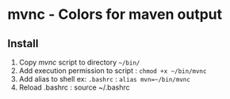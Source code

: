 # mvnc - Colors for maven output #

## Install ##
1. Copy *mvnc* script to directory `~/bin/`
2. Add execution permission to script : `chmod +x ~/bin/mvnc`
3. Add alias to shell ex: `.bashrc` : `alias mvn=~/bin/mvnc`
4. Reload .bashrc : source ~/.bashrc

